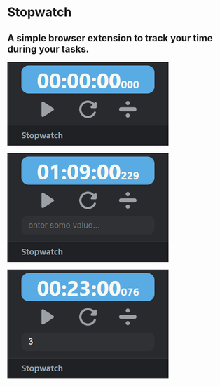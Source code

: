 # Stopwatch

## A simple browser extension to track your time during your tasks.

![sw1](https://github.com/othiagodev/stopwatch/blob/master/img/sw1.png)

![sw2](https://github.com/othiagodev/stopwatch/blob/master/img/sw2.png)

![sw3](https://github.com/othiagodev/stopwatch/blob/master/img/sw3.png)

